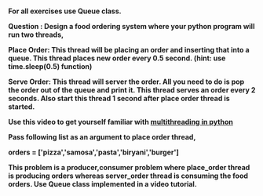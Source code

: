 <h4> For all exercises use Queue class.<br>
    
Question : Design a food ordering system where your python program will run two threads,

Place Order: This thread will be placing an order and inserting that into a queue. This thread places new order every 0.5 second. (hint: use time.sleep(0.5) function)<br>
    
Serve Order: This thread will server the order. All you need to do is pop the order out of the queue and print it. This thread serves an order every 2 seconds. Also start this thread 1 second after place order thread is started.

Use this video to get yourself familiar with <a href ="https://www.youtube.com/watch?v=PJ4t2U15ACo">multithreading in python</a>

Pass following list as an argument to place order thread,

orders = ['pizza','samosa','pasta','biryani','burger']<br>

This problem is a producer,consumer problem where place_order thread is producing orders whereas server_order thread is consuming the food orders. Use Queue class implemented in a video tutorial.</h4>
